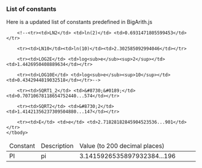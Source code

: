 ### List of constants
Here is a updated list of constants predefined in BigArith.js
<table width="100%;">
	<col style="width:10%;">
    <col style="width:10%;">
    <col style="width:80%; word-wrap:break-word;">
	<thead><tr><td>Constant</td><td>Description</td><td style="width:130px">Value (to 200 decimal places)</td></tr></thead>
	<tbody>
		<tr><td>PI</td> <td>pi</td> <td>3.1415926535897932384...196</td></tr>

		<!--<tr><td>LN2</td> <td>ln(2)</td> <td>0.6931471805599453</td></tr>

		<tr><td>LN10</td><td>ln(10)</td><td>2.302585092994046</td></tr>

		<tr><td>LOG2E</td> <td>log<sub>e</sub><sup>2</sup></td> <td>1.4426950408889634</td></tr>

		<tr><td>LOG10E</td> <td>log<sub>e</sub><sup>10</sup></td> <td>0.4342944819032518</td></tr>-->

		<tr><td>SQRT1_2</td> <td>&#8730;&#0189;</td> <td>0.70710678118654752440...574</td></tr>

		<tr><td>SQRT2</td> <td>&#8730;2</td> <td>1.41421356237309504880...147</td></tr>

		<tr><td>E</td> <td>e</td> <td>2.71828182845904523536...901</td></tr>
	</tbody>
</table>